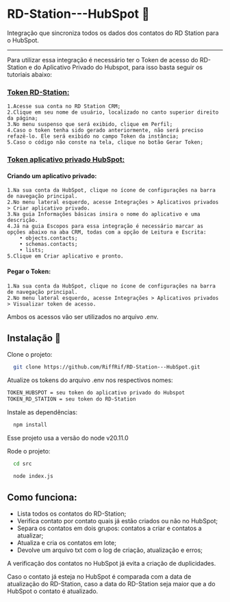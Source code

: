 # RD-Station---HubSpot 🧾
Integração que sincroniza todos os dados dos contatos do RD Station para o HubSpot.

---

Para utilizar essa integração é necessário ter o Token de acesso do RD-Station e do Aplicativo Privado do Hubspot, para isso basta seguir os tutoriais abaixo:
### [Token RD-Station:](https://ajuda.rdstation.com/s/article/Gerar-e-visualizar-Token?language=pt_BR)
	1.Acesse sua conta no RD Station CRM;
	2.Clique em seu nome de usuário, localizado no canto superior direito da página;
	3.No menu suspenso que será exibido, clique em Perfil;
	4.Caso o token tenha sido gerado anteriormente, não será preciso refazê-lo. Ele será exibido no campo Token da instância;
	5.Caso o código não conste na tela, clique no botão Gerar Token;

### [Token aplicativo privado HubSpot:](https://br.developers.hubspot.com/docs/api/private-apps)
#### Criando um aplicativo privado:
	1.Na sua conta da HubSpot, clique no ícone de configurações na barra de navegação principal.
	2.No menu lateral esquerdo, acesse Integrações > Aplicativos privados > Criar aplicativo privado.
	3.Na guia Informações básicas insira o nome do aplicativo e uma descrição.
	4.Já na guia Escopos para essa integração é necessário marcar as opções abaixo na aba CRM, todas com a opção de Leitura e Escrita:
	    • objects.contacts;
	    • schemas.contacts;
	    • lists;
    5.Clique em Criar aplicativo e pronto.

#### Pegar o Token:
	1.Na sua conta da HubSpot, clique no ícone de configurações na barra de navegação principal.
	2.No menu lateral esquerdo, acesse Integrações > Aplicativos privados > Visualizar token de acesso.

Ambos os acessos vão ser utilizados no arquivo .env.
## Instalação 🚀

Clone o projeto:

```bash
  git clone https://github.com/RiffRif/RD-Station---HubSpot.git
```
Atualize os tokens do arquivo .env nos respectivos nomes:

```bash
TOKEN_HUBSPOT = seu token do aplicativo privado do Hubspot
TOKEN_RD_STATION = seu token do RD-Station
```

Instale as dependências:

```bash
  npm install
```
Esse projeto usa a versão do node v20.11.0

Rode o projeto:

```bash
  cd src

  node index.js
```


## Como funciona:

- Lista todos os contatos do RD-Station;
- Verifica contato por contato quais já estão criados ou não no HubSpot;
- Separa os contatos em dois grupos: contatos a criar e contatos a atualizar;
- Atualiza e cria os contatos em lote;
- Devolve um arquivo txt com o log de criação, atualização e erros;

A verificação dos contatos no HubSpot já evita a criação de duplicidades.

Caso o contato já esteja no HubSpot é comparada com a data de atualização do RD-Station, caso a data do RD-Station seja maior que a do HubSpot o contato é atualizado.
